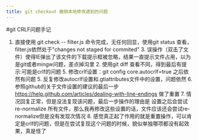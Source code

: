 ```yaml
---
title: git checkout 撤销本地修改遇到的问题
---
```

#git CRLF问题手记
1. 直接使用 git check -- filter.js 命令完成，无任何回显，使用git status 查看，filter.js依然处于"changes not staged for commited"
	3. 误操作（双击了文件）使得IE弹出了该文件的下载提示框被忽略，结果一直提示文件占用，以为是git或者mingw问题，差点掉沟里
	2. 使用git diff 查看不同，得到最后有提示:可能是crlf的问题
	5. 修改crlf设置：git config core.autocrlf=true 之后依然有问题
	5. 反复修改autocrlf设置和.gtiattributes文件中的设置，问题依然
	6. 参照github的关于文件设置的建议的最后一步 https://help.github.com/articles/dealing-with-line-endings 做了重置
	7. 情况回复正常，但是没法复现该问题，最后一步操作的理由是 设置之后会尝试re-normalize 所有文件，那么我再修改这些设置的话，文件应该还会尝试re-normalize但是没有发现次情况
	8. 感觉真正起了作用的就是重置操作，可以肯定是crlf的问题，但是在尝试复现这个问题的时候，貌似单独哪项都没有起效果，真是怪了
	
	
	